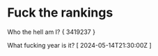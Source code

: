 # Fuck the rankings

Who the hell am I?
{ 3419237 }

What fucking year is it?
[ 2024-05-14T21:30:00Z ]

